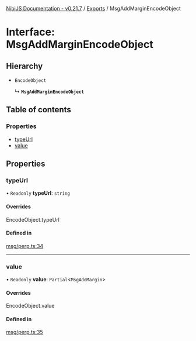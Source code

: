 [NibiJS Documentation - v0.21.7](../intro.md) / [Exports](../modules.md) / MsgAddMarginEncodeObject

# Interface: MsgAddMarginEncodeObject

## Hierarchy

- `EncodeObject`

  ↳ **`MsgAddMarginEncodeObject`**

## Table of contents

### Properties

- [typeUrl](MsgAddMarginEncodeObject.md#typeurl)
- [value](MsgAddMarginEncodeObject.md#value)

## Properties

### typeUrl

• `Readonly` **typeUrl**: `string`

#### Overrides

EncodeObject.typeUrl

#### Defined in

[msg/perp.ts:34](https://github.com/NibiruChain/ts-sdk/blob/a41de73/packages/nibijs/src/msg/perp.ts#L34)

---

### value

• `Readonly` **value**: `Partial`<`MsgAddMargin`\>

#### Overrides

EncodeObject.value

#### Defined in

[msg/perp.ts:35](https://github.com/NibiruChain/ts-sdk/blob/a41de73/packages/nibijs/src/msg/perp.ts#L35)
